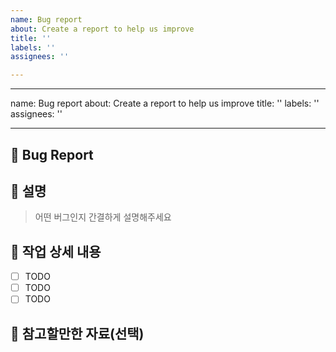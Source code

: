 ```yaml
---
name: Bug report
about: Create a report to help us improve
title: ''
labels: ''
assignees: ''

---
```


---
name: Bug report
about: Create a report to help us improve
title: ''
labels: ''
assignees: ''

---

## 🐞 Bug Report

## 📌 설명

> 어떤 버그인지 간결하게 설명해주세요

## 📝 작업 상세 내용

- [ ] TODO
- [ ] TODO
- [ ] TODO

## 💬 참고할만한 자료(선택)
